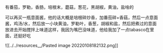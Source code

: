 
有番茄，罗勒，香肠，培根末，蘑菇，葱花，黑胡椒，黄油，盐啥的

可以再买一瓶意面酱，他的话大概是培根碎炒香，加番茄碎+香菇，然后一点意面酱，鸡汤/水，然后放一小块黄油，罗勒叶，香葱，胡椒和盐，然后把煮过的意面放进去开始搅拌上味道这样，我因为嘴巴没味道，他给我加了一点tabasco在里面，还挺好吃


![[../../resources__/Pasted image 20220108182132.png]]
